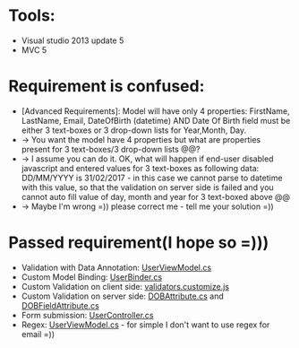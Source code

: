 # Tools:
  + Visual studio 2013 update 5
  + MVC 5
  
# Requirement is confused:
  + [Advanced Requirements]: Model will have only 4 properties: FirstName, LastName, Email, DateOfBirth (datetime) AND Date Of Birth field must be either 3 text-boxes or 3 drop-down lists for Year,Month, Day. 
  + -> You want the model have 4 properties but what are properties present for 3 text-boxes/3 drop-down lists @@?
  + -> I assume you can do it. OK, what will happen if end-user disabled javascript and entered values for 3 text-boxes as following data: DD/MM/YYYY is 31/02/2017 - in this case we cannot parse to datetime with this value, so that the validation on server side is failed and you cannot auto fill value of day, month and year for 3 text-boxed above @@
  + -> Maybe I'm wrong =)) please correct me - tell me your solution =))
    
# Passed requirement(I hope so =)))
  + Validation with Data Annotation: [UserViewModel.cs](https://github.com/newbiecse/Studio60Test/blob/master/Studio60.Demo/ViewModels/UserViewModel.cs)
  + Custom Model Binding: [UserBinder.cs](https://github.com/newbiecse/Studio60Test/blob/master/Studio60.Demo/CustomBinders/UserBinder.cs)
  + Custom Validation on client side: [validators.customize.js](https://github.com/newbiecse/Studio60Test/blob/master/Studio60.Demo/Scripts/validators.customize.js)
  + Custom Validation on server side: [DOBAttribute.cs](https://github.com/newbiecse/Studio60Test/blob/master/Studio60.Demo/ViewModels/Validators/DOBAttribute.cs) and [DOBFieldAttribute.cs](https://github.com/newbiecse/Studio60Test/blob/master/Studio60.Demo/ViewModels/Validators/DOBFieldAttribute.cs)
  + Form submission: [UserController.cs](https://github.com/newbiecse/Studio60Test/blob/master/Studio60.Demo/Controllers/UserController.cs)
  + Regex: [UserViewModel.cs](https://github.com/newbiecse/Studio60Test/blob/master/Studio60.Demo/ViewModels/UserViewModel.cs) - for simple I don't want to use regex for email =))
  
  
